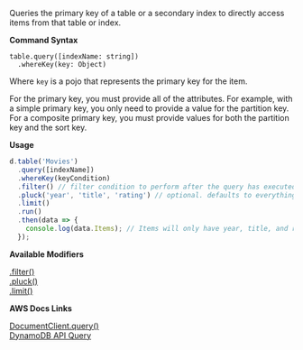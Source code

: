 Queries the primary key of a table or a secondary index to directly access items from that table or index.

**Command Syntax**
```
table.query([indexName: string])
  .whereKey(key: Object)
```

Where `key` is a pojo that represents the primary key for the item.

For the primary key, you must provide all of the attributes. For example, with a simple primary key, you only need to provide a value for the partition key. For a composite primary key, you must provide values for both the partition key and the sort key.

**Usage**

```javascript
d.table('Movies')
  .query([indexName])
  .whereKey(keyCondition)
  .filter() // filter condition to perform after the query has executed, but before the items are returned from DynamoDB
  .pluck('year', 'title', 'rating') // optional. defaults to everything
  .limit()
  .run()
  .then(data => {
    console.log(data.Items); // Items will only have year, title, and rating attributes
  });
```

**Available Modifiers**

[.filter()](/modifiers/filter.md) <br>
[.pluck()](/modifiers/pluck.md) <br>
[.limit()]()

**AWS Docs Links**

[DocumentClient.query()](http://docs.aws.amazon.com/AWSJavaScriptSDK/latest/AWS/DynamoDB/DocumentClient.html#query-property) <br>
[DynamoDB API Query](http://docs.aws.amazon.com/amazondynamodb/latest/APIReference/API_Query.html)

